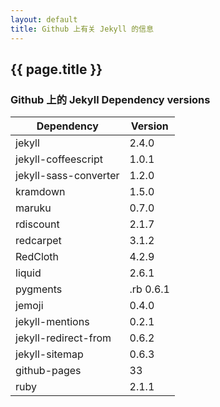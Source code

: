 ```yaml
---
layout: default
title: Github 上有关 Jekyll 的信息
---
```


## {{ page.title }}

###  Github 上的 Jekyll Dependency versions

Dependency    |  Version
------------- | -------------
jekyll    |  2.4.0
jekyll-coffeescript   | 1.0.1
jekyll-sass-converter   | 1.2.0
kramdown    |  1.5.0
maruku    |  0.7.0
rdiscount   | 2.1.7
redcarpet   | 3.1.2
RedCloth    |  4.2.9
liquid    |  2.6.1
pygments    |.rb 0.6.1
jemoji    |  0.4.0
jekyll-mentions   | 0.2.1
jekyll-redirect-from    |  0.6.2
jekyll-sitemap    |  0.6.3
github-pages    |  33
ruby    |  2.1.1